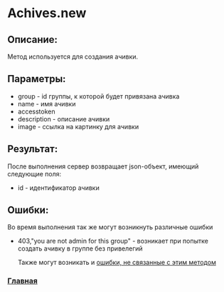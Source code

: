 # Achives.new

## Описание:
Метод используется для создания ачивки.

## Параметры:
* group - id группы, к которой будет привязана ачивка
* name - имя ачивки
* accesstoken
* description - описание ачивки
* image - ссылка на картинку для ачивки

## Результат:
После выполнения сервер возвращает json-объект, имеющий следующие поля:
* id - идентификатор ачивки
                      
## Ошибки:
Во время выполнения так же могут возникнуть различные ошибки
* 403,"you are not admin for this group" - возникает при попытке создать ачивку в группе без привелегий

    Также могут возникать и [ошибки, не связанные с этим методом](errors.md "Список ошибок")

### [Главная](../docs.md "Главная страница документации")